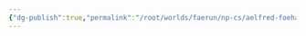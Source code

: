 ```yaml
---
{"dg-publish":true,"permalink":"/root/worlds/faerun/np-cs/aelfred-foehammer/","tags":["Faerun"]}
---
```


